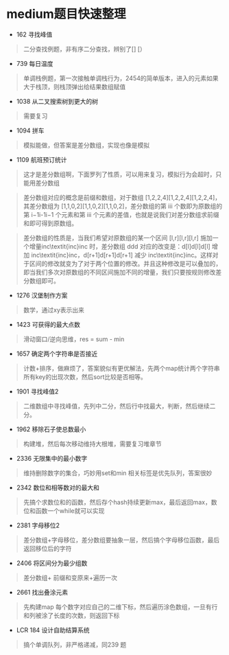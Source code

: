 # medium题目快速整理

- 162 寻找峰值
> 二分查找例题，非有序二分查找，辨别了[] [）

- 739 每日温度
> 单调栈例题，第一次接触单调栈行为，2454的简单版本，进入的元素如果大于栈顶，则栈顶弹出给结果数组赋值

- 1038 从二叉搜索树到更大的树
> 需要复习

- 1094 拼车
> 模拟能做，但答案是差分数组，实现也像是模拟

- 1109 航班预订统计
> 这才是差分数组啊，下面罗列了性质，可以用来复习，模拟行为会超时，只能用差分数组

> 差分数组对应的概念是前缀和数组，对于数组 [1,2,2,4][1,2,2,4][1,2,2,4]，其差分数组为 [1,1,0,2][1,1,0,2][1,1,0,2]，差分数组的第 iii 个数即为原数组的第 i−1i-1i−1 个元素和第 iii 个元素的差值，也就是说我们对差分数组求前缀和即可得到原数组。

> 差分数组的性质是，当我们希望对原数组的某一个区间 [l,r][l,r][l,r] 施加一个增量inc\textit{inc}inc 时，差分数组 ddd 对应的改变是：d[l]d[l]d[l] 增加 inc\textit{inc}inc，d[r+1]d[r+1]d[r+1] 减少 inc\textit{inc}inc。这样对于区间的修改就变为了对于两个位置的修改。并且这种修改是可以叠加的，即当我们多次对原数组的不同区间施加不同的增量，我们只要按规则修改差分数组即可。

- 1276 汉堡制作方案
> 数学，通过xy表示出来

- 1423 可获得的最大点数
> 滑动窗口/逆向思维，res = sum - min

- 1657 确定两个字符串是否接近
> 计数+排序，做麻烦了，答案貌似有更优解法，先两个map统计两个字符串所有key的出现次数，然后sort比较是否相等。

- 1901 寻找峰值2
> 二维数组中寻找峰值，先列中二分，然后行中找最大，判断，然后继续二分。

- 1962 移除石子使总数最小
> 构建堆，然后每次移动维持大根堆，需要复习堆章节

- 2336 无限集中的最小数字
> 维持删除数字的集合，巧妙用set和min 相关标签是优先队列，答案很妙

- 2342 数位和相等数对的最大和
> 先搞个求数位和的函数，然后存个hash持续更新max，最后返回max，数位和函数一个while就可以实现

- 2381 字母移位2
> 差分数组+字母移位，差分数组要抽象一层，然后搞个字母移位函数，最后返回移位后的字符

- 2406 将区间分为最少组数
> 差分数组+ 前缀和变原来+遍历一次

- 2661 找出叠涂元素
> 先构建map 每个数字对应自己的二维下标，然后遍历涂色数组，一旦有行和列被涂了长度的次数，则返回下标

- LCR 184 设计自助结算系统
> 搞个单调队列，非严格递减，同239 题

